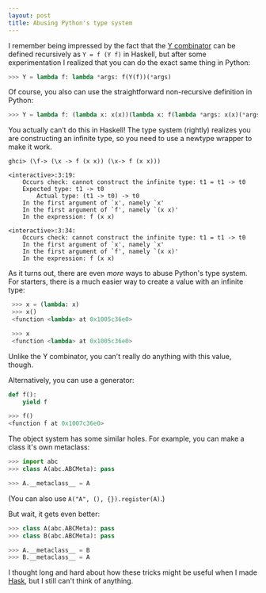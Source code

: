 ```yaml
---
layout: post
title: Abusing Python's type system
---
```


I remember being impressed by the fact that the [Y
combinator](https://en.wikipedia.org/wiki/Fixed-point_combinator#Fixed_point_combinators_in_lambda_calculus)
can be defined recursively as `Y = f (Y f)` in Haskell, but after some
experimentation I realized that you can do the exact same thing in Python:

```python
>>> Y = lambda f: lambda *args: f(Y(f))(*args)
```

Of course, you also can use the straightforward non-recursive definition in
Python:

```python
>>> Y = lambda f: (lambda x: x(x))(lambda x: f(lambda *args: x(x)(*args)))
```

You actually can’t do this in Haskell! The type system (rightly) realizes you
are constructing an infinite type, so you need to use a newtype wrapper to make
it work.


```
ghci> (\f-> (\x -> f (x x)) (\x-> f (x x)))

<interactive>:3:19:
    Occurs check: cannot construct the infinite type: t1 = t1 -> t0
    Expected type: t1 -> t0
        Actual type: (t1 -> t0) -> t0
    In the first argument of `x', namely `x'
    In the first argument of `f', namely `(x x)'
    In the expression: f (x x)

<interactive>:3:34:
    Occurs check: cannot construct the infinite type: t1 = t1 -> t0
    In the first argument of `x', namely `x'
    In the first argument of `f', namely `(x x)'
    In the expression: f (x x)
```

As it turns out, there are even _more_ ways to abuse Python's type system. For
starters, there is a much easier way to create a value with an infinite type:


```python
 >>> x = (lambda: x)
 >>> x()
 <function <lambda> at 0x1005c36e0>

 >>> x
 <function <lambda> at 0x1005c36e0>
```

Unlike the Y combinator, you can't really do anything with this value, though.

Alternatively, you can use a generator:

```python
def f():
    yield f

>>> f()
<function f at 0x1007c36e0>
```

The object system has some similar holes. For example, you can make a class
it's own metaclass:

```python
>>> import abc
>>> class A(abc.ABCMeta): pass

>>> A.__metaclass__ = A
```

(You can also use `A("A", (), {}).register(A)`.)

But wait, it gets even better:

```python
>>> class A(abc.ABCMeta): pass
>>> class B(abc.ABCMeta): pass

>>> A.__metaclass__ = B
>>> B.__metaclass__ = A
```

I thought long and hard about how these tricks might be useful when I made
[Hask](https://github.com/billpmurphy/hask), but I still can't think of
anything.
